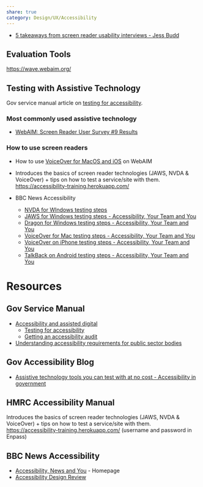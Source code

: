 ```yaml
---
share: true
category: Design/UX/Accessibility
---
```


- [5 takeaways from screen reader usability interviews - Jess Budd](https://jessbudd.com/blog/screen-reader-usability-testing-observations/)

## Evaluation Tools
https://wave.webaim.org/

## Testing with Assistive Technology
Gov service manual article on [testing for accessibility](https://www.gov.uk/service-manual/helping-people-to-use-your-service/testing-for-accessibility).

### Most commonly used assistive technology
- [WebAIM: Screen Reader User Survey #9 Results](https://webaim.org/projects/screenreadersurvey9/)

### How to use screen readers
- How to use [VoiceOver for MacOS and iOS](https://webaim.org/articles/voiceover/) on WebAIM
- Introduces the basics of screen reader technologies (JAWS, NVDA & VoiceOver) + tips on how to test a service/site with them. 
	https://accessibility-training.herokuapp.com/

- BBC News Accessibility 
	- [NVDA for WIndows testing steps](https://bbc.github.io/accessibility-news-and-you/assistive-technology/testing-steps/nvda-windows.html)
	- [JAWS for Windows testing steps - Accessibility, Your Team and You](https://bbc.github.io/accessibility-news-and-you/assistive-technology/testing-steps/jaws-windows.html)
	- [Dragon for Windows testing steps - Accessibility, Your Team and You](https://bbc.github.io/accessibility-news-and-you/assistive-technology/testing-steps/dragon-windows.html)
	- [VoiceOver for Mac testing steps - Accessibility, Your Team and You](https://bbc.github.io/accessibility-news-and-you/assistive-technology/testing-steps/voiceover-mac.html)
	- [VoiceOver on iPhone testing steps - Accessibility, Your Team and You](https://bbc.github.io/accessibility-news-and-you/assistive-technology/testing-steps/voiceover-ios.html)
	- [TalkBack on Android testing steps - Accessibility, Your Team and You](https://bbc.github.io/accessibility-news-and-you/assistive-technology/testing-steps/talkback-android.html)


# Resources
## Gov Service Manual
- [Accessibility and assisted digital](https://www.gov.uk/service-manual/helping-people-to-use-your-service)
	- [Testing for accessibility](https://www.gov.uk/service-manual/helping-people-to-use-your-service/testing-for-accessibility)
	- [Getting an accessibility audit](https://www.gov.uk/service-manual/helping-people-to-use-your-service/getting-an-accessibility-audit) 
- [Understanding accessibility requirements for public sector bodies](https://www.gov.uk/guidance/accessibility-requirements-for-public-sector-websites-and-apps) 
## Gov Accessibility Blog
- [Assistive technology tools you can test with at no cost - Accessibility in government ](https://accessibility.blog.gov.uk/2018/09/27/assistive-technology-tools-you-can-use-at-no-cost/)

## HMRC Accessibility Manual
Introduces the basics of screen reader technologies (JAWS, NVDA & VoiceOver) + tips on how to test a service/site with them.
https://accessibility-training.herokuapp.com/
(username and password in Enpass)

## BBC News Accessibility 
- [Accessibility, News and You](https://bbc.github.io/accessibility-news-and-you/) - Homepage
- [Accessibility Design Review](https://bbc.github.io/accessibility-news-and-you/guides/accessibility-design-review.html)
